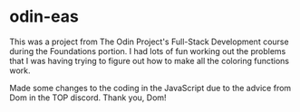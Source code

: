 # odin-eas

This was a project from The Odin Project's Full-Stack Development course during the Foundations portion. I had lots of fun working out the problems that I was having trying to figure out how to make all the coloring functions work.

Made some changes to the coding in the JavaScript due to the advice from Dom in the TOP discord. Thank you, Dom!